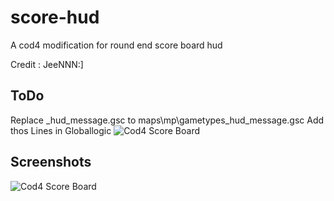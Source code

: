 # score-hud

 A cod4 modification for round end score board hud
 
 Credit : JeeNNN:]

## ToDo
 
 Replace _hud_message.gsc to maps\mp\gametypes\_hud_message.gsc
 Add thos Lines in Globallogic 
![Cod4 Score Board](https://i.imgur.com/9rLgt3q.png)

## Screenshots

![Cod4 Score Board](https://i.imgur.com/OBq6f2B.png)

